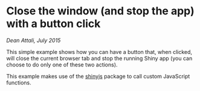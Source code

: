 # Close the window (and stop the app) with a button click

*Dean Attali, July 2015*

This simple example shows how you can have a button that, when clicked, will close the current browser tab and stop the running Shiny app (you can choose to do only one of these two actions).

This example makes use of the [shinyjs](https://github.com/daattali/shinyjs) package to call custom JavaScript functions.